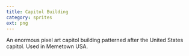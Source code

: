 ```yaml
---
title: Capitol Building
category: sprites
ext: png
---
```

An enormous pixel art capitol building patterned after the United States capitol. Used in Memetown USA.